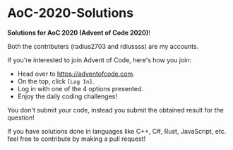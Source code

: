 # AoC-2020-Solutions
**Solutions for AoC 2020 (Advent of Code 2020)**!

Both the contributers (radius2703 and rdiussss) are my accounts.

If you're interested to join Advent of Code, here's how you join:

* Head over to https://adventofcode.com.
* On the top, click `[Log In]`.
* Log in with one of the 4 options presented.
* Enjoy the daily coding challenges!

You don't submit your code, instead you submit the obtained result for the question!

If you have solutions done in languages like C++, C#, Rust, JavaScript, etc.
feel free to contribute by making a pull request!
